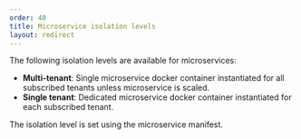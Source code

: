```yaml
---
order: 40
title: Microservice isolation levels
layout: redirect
---
```


The following isolation levels are available for microservices:

* **Multi-tenant**: Single microservice docker container instantiated for all subscribed tenants unless microservice is scaled.
* **Single tenant**: Dedicated microservice docker container instantiated for each subscribed tenant.

The isolation level is set using the microservice manifest.
